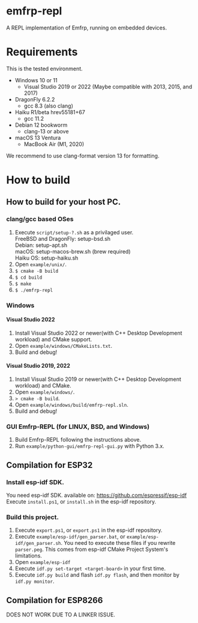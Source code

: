 # emfrp-repl
A REPL implementation of Emfrp, running on embedded devices.

# Requirements
This is the tested environment.
 * Windows 10 or 11
   * Visual Studio 2019 or 2022 (Maybe compatible with 2013, 2015, and 2017)
 * DragonFly 6.2.2
   * gcc 8.3 (also clang)
 * Haiku R1/beta hrev55181+67
   * gcc 11.2
 * Debian 12 bookworm
   * clang-13 or above
 * macOS 13 Ventura
   * MacBook Air (M1, 2020)

We recommend to use clang-format version 13 for formatting.

# How to build
## How to build for your host PC.
### clang/gcc based OSes
1. Execute `script/setup-?.sh` as a privilaged user.  
   FreeBSD and DragonFly: setup-bsd.sh  
   Debian: setup-apt.sh  
   macOS: setup-macos-brew.sh (brew required)  
   Haiku OS: setup-haiku.sh  
2. Open `example/unix/`.
3. `$ cmake -B build`
4. `$ cd build`
5. `$ make`
6. `$ ./emfrp-repl`

### Windows
#### Visual Studio 2022
1. Install Visual Studio 2022 or newer(with C++ Desktop Development workload) and CMake support.
2. Open `example/windows/CMakeLists.txt`.
3. Build and debug!

#### Visual Studio 2019, 2022
1. Install Visual Studio 2019 or newer(with C++ Desktop Development workload) and CMake.
2. Open `example/windows/`.
3. `> cmake -B build`.
4. Open `example/windows/build/emfrp-repl.sln`.
5. Build and debug!

### GUI Emfrp-REPL (for LINUX, BSD, and Windows)
1. Build Emfrp-REPL following the instructions above.
2. Run `example/python-gui/emfrp-repl-gui.py` with Python 3.x.

## Compilation for ESP32
### Install esp-idf SDK.
You need esp-idf SDK. available on: https://github.com/espressif/esp-idf  
Execute `install.ps1`, or `install.sh` in the esp-idf repository.

### Build this project.
1. Execute `export.ps1`, or `export.ps1` in the esp-idf repository.
2. Execute `example/esp-idf/gen_parser.bat`, or `example/esp-idf/gen_parser.sh`. You need to execute these files if you rewrite `parser.peg`. This comes from esp-idf CMake Project System's limitations.
3. Open `example/esp-idf`
4. Execute `idf.py set-target <target-board>` in your first time.
5. Execute `idf.py build` and flash `idf.py flash`, and then monitor by `idf.py monitor`.

## Compilation for ESP8266
DOES NOT WORK DUE TO A LINKER ISSUE.
